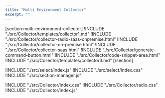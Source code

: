 ```yaml
---
title: "Multi Environment Collector"
excerpt: ""
---
```

[section:multi-environment-collector]
!INCLUDE "./src/Collector/templates/collector1.md"
!INCLUDE "./src/Collector/collector-radio-saas-onpremise.html"
!INCLUDE "./src/Collector/collector-on-premise.html"
!INCLUDE "./src/Collector/collector-saas.html"
!INCLUDE "./src/Collector/generate-command-button.html"
!INCLUDE "./src/Collector/code-snippet-area.html"
!INCLUDE "./src/Collector/templates/collector3.md"
[/section]


!INCLUDE "./src/select/index.js"
!INCLUDE "./src/select/index.css"
!INCLUDE "./src/section-manager.js"

!INCLUDE "./src/Collector/index.css"
!INCLUDE "./src/Collector/radio.css"
!INCLUDE "./src/Collector/index.js"